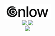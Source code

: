 <p align="center">
  <img width=30% src="https://raw.githubusercontent.com/gnlow/gnlow/master/identity/gnlow/banner_210831.png"/>
  <br/>
  <a href="https://deno.land/">
    <img src="https://img.shields.io/badge/Deno-000000?style=for-the-badge&logo=deno&logoColor=fff"/>
  </a>
  <a href="https://www.typescriptlang.org/">
    <img src="https://img.shields.io/badge/TypeScript-007ACC?style=for-the-badge&logo=typescript&logoColor=fff"/>
  </a>
  <br/>
  <a href="https://solved.ac/gnlowing">
    <img src="http://mazassumnida.wtf/api/mini/generate_badge?boj=gnlowing"/>
  </a>
</p>
